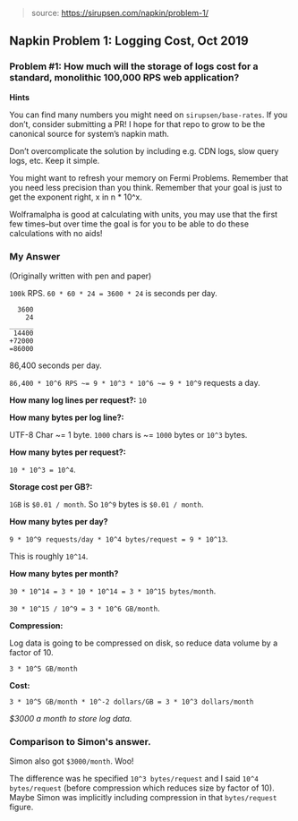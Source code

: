 > source: https://sirupsen.com/napkin/problem-1/

## Napkin Problem 1: Logging Cost, Oct 2019

### Problem #1: How much will the storage of logs cost for a standard, monolithic 100,000 RPS web application?

**Hints**

You can find many numbers you might need on `sirupsen/base-rates`. 
If you don’t, consider submitting a PR! I hope for that repo to grow to be the canonical source for system’s napkin math. 

Don’t overcomplicate the solution by including e.g. CDN logs, slow query logs, etc. Keep it simple.

You might want to refresh your memory on Fermi Problems. 
Remember that you need less precision than you think. 
Remember that your goal is just to get the exponent right, x in n * 10^x.

Wolframalpha is good at calculating with units, you may use that the first few times–but 
over time the goal is for you to be able to do these calculations with no aids!


### My Answer

(Originally written with pen and paper)

`100k` RPS. `60 * 60 * 24 = 3600 * 24` is seconds per day.

```
  3600
    24
______
 14400
+72000
=86000
```

86,400 seconds per day.


`86,400 * 10^6 RPS ~= 9 * 10^3 * 10^6 ~= 9 * 10^9` requests a day.

**How many log lines per request?:** `10`

**How many bytes per log line?:** 

UTF-8 Char ~= 1 byte. `1000` chars is ~= `1000` bytes or `10^3` bytes.

**How many bytes per request?:**

`10 * 10^3 = 10^4`.

**Storage cost per GB?:**

`1GB` is `$0.01 / month`. So `10^9` bytes is `$0.01 / month`.

**How many bytes per day?**

`9 * 10^9 requests/day * 10^4 bytes/request = 9 * 10^13`. 

This is roughly `10^14`.

**How many bytes per month?**

`30 * 10^14 = 3 * 10 * 10^14 = 3 * 10^15 bytes/month`.

`30 * 10^15 / 10^9 = 3 * 10^6 GB/month`.

**Compression:**

Log data is going to be compressed on disk, so reduce data volume by a factor of 10.

`3 * 10^5 GB/month`

**Cost:**

`3 * 10^5 GB/month * 10^-2 dollars/GB = 3 * 10^3 dollars/month`

_$3000 a month to store log data._
 
### Comparison to Simon's answer.

Simon also got `$3000/month`. Woo! 

The difference was he specified `10^3 bytes/request` and I said `10^4 bytes/request`
(before compression which reduces size by factor of 10). 
Maybe Simon was implicitly including compression in that `bytes/request` figure.

